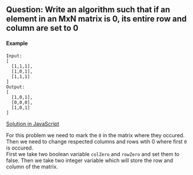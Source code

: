 ## Question: Write an algorithm such that if an element in an MxN matrix is 0, its entire row and column are set to 0

#### Example 
```
Input: 
[
  [1,1,1],
  [1,0,1],
  [1,1,1]
]
Output: 
[
  [1,0,1],
  [0,0,0],
  [1,0,1]
]
```

[Solution in JavaScript](https://link)

For this problem we need to mark the `0` in the matrix where they occured. Then we need to change respected columns and rows wtih 0 where first `0` is occured. <br>
First we take two boolean variable `colZero` and `rowZero` and set them to false. Then we take two integer variable which will store the row and column of the matrix. <br>
